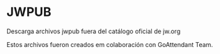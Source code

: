 # JWPUB
Descarga archivos jwpub fuera del catálogo oficial de jw.org

Estos archivos fueron creados em colaboración con GoAttendant Team.

